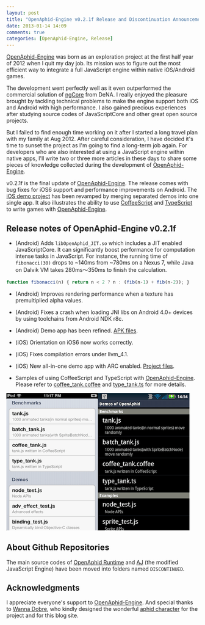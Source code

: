 ```yaml
---
layout: post
title: "OpenAphid-Engine v0.2.1f Release and Discontinuation Announcement"
date: 2013-01-14 14:09
comments: true
categories: [OpenAphid-Engine, Release]
---
```

[OpenAphid-Engine][] was born as an exploration project at the first half year of 2012 when I quit my day job. Its mission was to figure out the most efficient way to integrate a full JavaScript engine within native iOS/Android games. 

<!-- more -->

The development went perfectly well as it even outperformed the commercial solution of [ngCore][] from DeNA. I really enjoyed the pleasure brought by tackling technical problems to make the engine support both iOS and Android with high performance. I also gained precious experiences after studying source codes of JavaScriptCore and other great open source projects.

But I failed to find enough time working on it after I started a long travel plan with my family at Aug 2012. After careful consideration, I have decided it's time to sunset the project as I'm going to find a long-term job again. For developers who are also interested at using a JavaScript engine within native apps, I'll write two or three more articles in these days to share some pieces of knowledge collected during the development of [OpenAphid-Engine][].

v0.2.1f is the final update of [OpenAphid-Engine][]. The release comes with bug fixes for iOS6 support and performance improvements on Android. The [iOS demo project](https://github.com/openaphid/Demos/tree/master/iOS) has been revamped by merging separated demos into one single app. It also illustrates the ability to use [CoffeeScript][] and [TypeScript][] to write games with [OpenAphid-Engine][].

## Release notes of OpenAphid-Engine v0.2.1f

- (Android) Adds `libOpenAphid_JIT.so` which includes a JIT enabled JavaScriptCore. It can significantly boost performance for computation intense tasks in JavaScript. For instance, the running time of `fibonacci(30)` drops to ~140ms from ~780ms on a Nexus 7, while Java on Dalvik VM takes 280ms～350ms to finish the calculation.
```javascript
function fibonacci(n) { return n < 2 ? n : (fib(n-1) + fib(n-2)); }
```

- (Android) Improves rendering performance when a texture has premultiplied alpha values.

- (Android) Fixes a crash when loading JNI libs on Android 4.0+ devices by using toolchains from Android NDK r8c.

- (Android) Demo app has been refined. [APK files](https://github.com/openaphid/Demos/tree/master/Android/Demos/apk).

- (iOS) Orientation on iOS6 now works correctly.

- (iOS) Fixes compilation errors under llvm_4.1.

- (iOS) New all-in-one demo app with ARC enabled. [Project files](https://github.com/openaphid/Demos/tree/master/iOS).

- Samples of using CoffeeScript and TypeScript with [OpenAphid-Engine][]. Please refer to [coffee_tank.coffee](https://github.com/openaphid/Demos/blob/master/iOS/OpenAphid-Demos/demo.bundle/coffee_tank.coffee) and [type_tank.ts](https://github.com/openaphid/Demos/blob/master/iOS/OpenAphid-Demos/demo.bundle/type_tank.ts) for more details.

![screenshot](/images/openaphid-0.2.1f-demos.png "Screenshot of New iOS&Android Demo App")

## About Github Repositories

The main source codes of [OpenAphid Runtime](https://github.com/openaphid/Runtime) and [AJ](https://github.com/openaphid/AJ) (the modified JavaScript Engine) have been moved into folders named `DISCONTINUED`.

## Acknowledgments

I appreciate everyone's support to [OpenAphid-Engine][]. And special thanks to [Wanna Dobre](http://wannadobre.carbonmade.com/), who kindly designed the wonderful [aphid character](http://wannad.deviantart.com/gallery/#/d4zzsk5) for the project and for this blog site.

[OpenAphid-Engine]: https://github.com/openaphid/runtime "OpenAphid-Engine"
[ngCore]: https://developer.mobage.com/ "ngCore"
[CoffeeScript]: http://coffeescript.org/ "CoffeeScript"
[TypeScript]: http://www.typescriptlang.org/ "TypeScript"